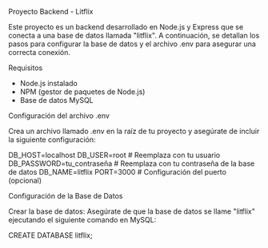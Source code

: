 Proyecto Backend - Litflix

Este proyecto es un backend desarrollado en Node.js y Express que se conecta a una base de datos llamada "litflix". A continuación, se detallan los pasos para configurar la base de datos y el archivo .env para asegurar una correcta conexión.

Requisitos

- Node.js instalado
- NPM (gestor de paquetes de Node.js)
- Base de datos MySQL

Configuración del archivo .env

Crea un archivo llamado .env en la raíz de tu proyecto y asegúrate de incluir la siguiente configuración:

DB_HOST=localhost
DB_USER=root # Reemplaza con tu usuario
DB_PASSWORD=tu_contraseña   # Reemplaza con tu contraseña de la base de datos
DB_NAME=litflix
PORT=3000 # Configuración del puerto (opcional)

Configuración de la Base de Datos

Crear la base de datos: Asegúrate de que la base de datos se llame "litflix" ejecutando el siguiente comando en MySQL:

CREATE DATABASE litflix;
